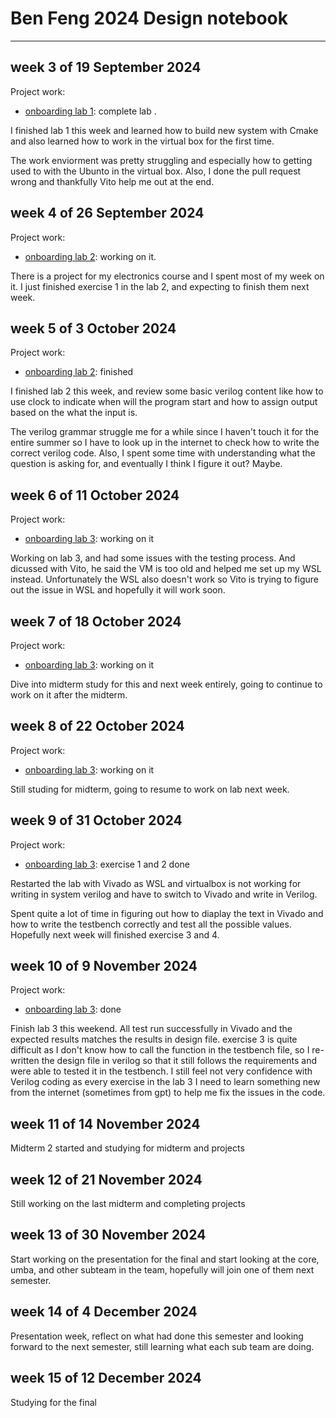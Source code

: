 # Ben Feng 2024 Design notebook
--------------------------------------
## week 3 of 19 September 2024

Project work: 
  * [onboarding lab 1](https://github.com/BenFeng666/Lab-1): complete lab . 

I finished lab 1 this week and learned how to build new system with Cmake and also learned how to work in the virtual box for the first time. 

The work enviorment was pretty struggling and especially how to getting used to with the Ubunto in the virtual box. Also, I done the pull request wrong and thankfully Vito help me out at the end. 



## week 4 of 26 September 2024

Project work: 
  * [onboarding lab 2](https://github.com/BenFeng666/onboarding-lab-2): working on it. 

There is a project for my electronics course and I spent most of my week on it. I just finished exercise 1 in the lab 2, and expecting to finish them next week. 

## week 5 of 3 October 2024

Project work: 
  * [onboarding lab 2](https://github.com/BenFeng666/onboarding-lab-2/tree/main): finished 

I finished lab 2 this week, and review some basic verilog content like how to use clock to indicate when will the program start and how to assign output based on the what the input is. 

The verilog grammar struggle me for a while since I haven't touch it for the entire summer so I have to look up in the internet to check how to write the correct verilog code. Also, I spent some time with understanding what the question is asking for, and eventually I think I figure it out? Maybe. 

## week 6 of 11 October 2024

Project work: 
  * [onboarding lab 3](https://github.com/BenFeng666/onboarding-lab-3): working on it

Working on lab 3, and had some issues with the testing process. And dicussed with Vito, he said the VM is too old and helped me set up my WSL instead. Unfortunately the WSL also doesn't work so Vito is trying to figure out the issue in WSL and hopefully it will work soon.

## week 7 of 18 October 2024

Project work: 
  * [onboarding lab 3](https://github.com/BenFeng666/onboarding-lab-3): working on it

Dive into midterm study for this and next week entirely, going to continue to work on it after the midterm. 

## week 8 of 22 October 2024

Project work: 
  * [onboarding lab 3](https://github.com/BenFeng666/onboarding-lab-3): working on it

Still studing for midterm, going to resume to work on lab next week. 

## week 9 of 31 October 2024

Project work: 
  * [onboarding lab 3](https://github.com/BenFeng666/onboarding-lab-3): exercise 1 and 2 done

Restarted the lab with Vivado as WSL and virtualbox is not working for writing in system verilog and have to switch to Vivado and write in Verilog. 

Spent quite a lot of time in figuring out how to diaplay the text in Vivado and how to write the testbench correctly and test all the possible values. Hopefully next week will finished exercise 3 and 4. 

## week 10 of 9 November 2024

Project work: 
  * [onboarding lab 3](https://github.com/BenFeng666/onboarding-lab-3): done

Finish lab 3 this weekend. All test run successfully in Vivado and the expected results matches the results in design file. exercise 3 is quite difficult as I don't know how to call the function in the testbench file, so I re-written the design file in verilog so that it still follows the requirements and were able to tested it in the testbench. I still feel not very confidence with Verilog coding as every exercise in the lab 3 I need to learn something new from the internet (sometimes from gpt) to help me fix the issues in the code.

## week 11 of 14 November 2024

Midterm 2 started and studying for midterm and projects

## week 12 of 21 November 2024

Still working on the last midterm and completing projects

## week 13 of 30 November 2024

Start working on the presentation for the final and start looking at the core, umba, and other subteam in the team, hopefully will join one of them next semester. 

## week 14 of 4 December 2024

Presentation week, reflect on what had done this semester and looking forward to the next semester, still learning what each sub team are doing. 

## week 15 of 12 December 2024

Studying for the final
